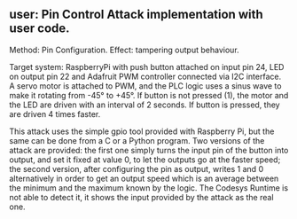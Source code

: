 user: Pin Control Attack implementation with user code.
-------------------------------------------------------

Method: Pin Configuration.
Effect: tampering output behaviour.

Target system: RaspberryPi with push button attached on input pin 24,
LED on output pin 22 and Adafruit PWM controller connected via I2C interface.
A servo motor is attached to PWM, and the PLC logic uses a sinus wave to make it
rotating from -45° to +45°. If button is not pressed (1), the motor and the LED
are driven with an interval of 2 seconds. If button is pressed, they are driven
4 times faster.

This attack uses the simple gpio tool provided with Raspberry Pi,
but the same can be done from a C or a Python program.
Two versions of the attack are provided: the first one simply turns the
input pin of the button into output, and set it fixed at value 0, to let the
outputs go at the faster speed; the second version, after configuring the pin
as output, writes 1 and 0 alternatively in order to get an output speed which
is an average between the minimum and the maximum known by the logic.
The Codesys Runtime is not able to detect it, it shows the input provided
by the attack as the real one.
